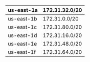 
| us-east-1a | 172.31.32.0/20 |
| ---------- | -------------- |
| us-east-1b | 172.31.0.0/20  |
| us-east-1c | 172.31.80.0/20 |
| us-east-1d | 172.31.16.0/20 |
| us-east-1e | 172.31.48.0/20 |
| us-east-1f | 172.31.64.0/20 |
